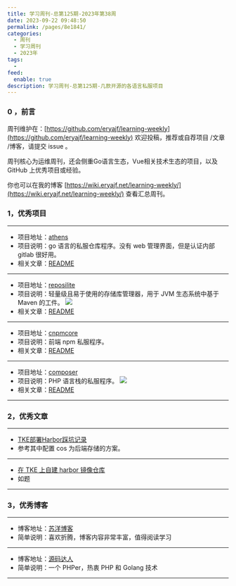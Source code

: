 ```yaml
---
title: 学习周刊-总第125期-2023年第38周
date: 2023-09-22 09:48:50
permalink: /pages/8e1841/
categories:
  - 周刊
  - 学习周刊
  - 2023年
tags:
  -
feed:
  enable: true
description: 学习周刊-总第125期-几款开源的各语言私服项目
---
```


### 0 ，前言

周刊维护在：[https://github.com/eryajf/learning-weekly](https://github.com/eryajf/learning-weekly)  欢迎投稿，推荐或自荐项目 /文章 /博客，请提交 issue 。

周刊核心为运维周刊，还会侧重Go语言生态，Vue相关技术生态的项目，以及 GitHub 上优秀项目或经验。

你也可以在我的博客 [https://wiki.eryajf.net/learning-weekly/](https://wiki.eryajf.net/learning-weekly/) 查看汇总周刊。


### 1，优秀项目

---
- 项目地址：[athens](https://github.com/gomods/athens)
- 项目说明：go 语言的私服仓库程序。没有 web 管理界面，但是认证内部 gitlab 很好用。
- 相关文章：[README](https://github.com/gomods/athens#readme)
---
- 项目地址：[reposilite](https://github.com/dzikoysk/reposilite)
- 项目说明：轻量级且易于使用的存储库管理器，用于 JVM 生态系统中基于 Maven 的工件。
  ![](https://t.eryajf.net/imgs/2023/09/1694488859446.png)
- 相关文章：[README](https://github.com/dzikoysk/reposilite#readme)
---
- 项目地址：[cnpmcore](https://github.com/cnpm/cnpmcore)
- 项目说明：前端 npm 私服程序。
- 相关文章：[README](https://github.com/cnpm/cnpmcore#readme)
---
- 项目地址：[composer](https://github.com/composer/composer)
- 项目说明：PHP 语言栈的私服程序。
  ![](https://t.eryajf.net/imgs/2023/09/1694489480987.png)
- 相关文章：[README](https://github.com/composer/composer#readme)
---
### 2，优秀文章

---
- [TKE部署Harbor踩坑记录](https://www.feiyiblog.com/2023/03/11/TKE%E9%83%A8%E7%BD%B2Harbor%E8%B8%A9%E5%9D%91%E8%AE%B0%E5%BD%95/)
- 参考其中配置 cos 为后端存储的方案。
---
- [在 TKE 上自建 harbor 镜像仓库](https://imroc.cc/post/202207/install-harbor-on-tke/)
- 如题
---
### 3，优秀博客

---
- 博客地址：[苏洋博客](https://soulteary.com/)
- 简单说明：喜欢折腾，博客内容非常丰富，值得阅读学习
---
- 博客地址：[源码达人](https://codecodify.com/)
- 简单说明：一个 PHPer，热衷 PHP 和 Golang 技术
---
